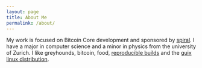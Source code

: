 ```yaml
---
layout: page
title: About Me
permalink: /about/
---
```


My work is focused on Bitcoin Core development and sponsored by
[spiral](https://spiral.xyz). I have a major in computer science and a minor in
physics from the university of Zurich. I like greyhounds, bitcoin, food,
[reproducible builds](https://reproducible-builds.org) and the [guix linux
distribution](http://guix.gnu.org/).
